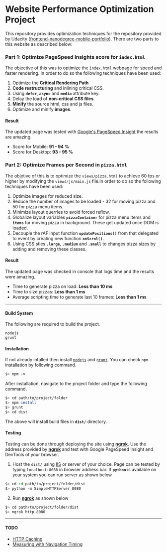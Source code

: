 Website Performance Optimization Project
=
This repository provides optimization techniques for the repository provided by Udacity ([frontend-nanodegree-mobile-portfolio](https://github.com/udacity/frontend-nanodegree-mobile-portfolio "Udacity's FrontEnd Nanodegree Project")). There are two parts to this website as described below:

### Part 1: Optimize PageSpeed Insights score for `index.html`

The objective of this was to optimize the `index.html` webpage for speed and faster rendering. In order to do so the following techniques have been used:

1. Optimize the **Critical Rendering Path**
2. **Code restructuring** and inlining critical CSS.
3. Using **`defer`**, **`async`** and **`media`** attribute key.
4. Delay the load of **non-critical CSS files**.
5. **Minify** the source html, css and js files.
6. Optimize and minify **images**.

#### Result
The updated page was tested with [Google's PageSpeed Insight](https://developers.google.com/speed/pagespeed/insights/ "PageSpeed Insight") the results are amazing.

* Score for Mobile: **91 - 94 %**
* Score for Desktop: **93 - 95 %**



### Part 2: Optimize Frames per Second in `pizza.html`
The objetive of this is to optimize the `views/pizza.html` to achieve 60 fps or higher by modifying the `views/js/main.js` file.In order to do so the following techniques have been used:

1. Optimize images for reduced size.
2. Reduce the number of images to be loaded - 32 for moving pizza and 50 for pizza menu items.
3. Minimize layout querries to avoid forced reflow.
4. Globalize layout variables **`pizzaContainer`** for pizza menu items and **`items`** for moving pizza in background. These get updated once DOM is loaded.
5. Decouple the rAF input function **`updatePositions()`** from that delegated to event by creating new function **`onScrol()`**.
6. Using CSS stles **`.large`**, **`.medium`** and **`.small`** to changes pizza sizes by adding and removing these classes.


#### Result
The updated page was checked in console that logs time and the results were amazing.

* Time to generate pizza on load: **Less than 10 ms**
* Time to size pizzas: **Less than 1 ms**
* Average scripting time to generate last 10 frames: **Less than 1 ms**

***
#### Build System
The following are required to build the project.
```
nodejs
grunt
```
#### Installation
If not already intalled then install [`nodejs`](https://nodejs.org/en/download/) and [`grunt`](https://gruntjs.com/getting-started). You can check `npm` installation by following command.
```bash
$> npm -v
```
After installation, navigate to the project folder and type the following command.
```bash
$> cd path/to/project/folder
$> npm install
$> grunt
$> cd dist
```
The above will install build files in **`dist/`** directory.

#### Testing
Testing can be done through deploying the site using **[ngrok](https://ngrok.com/)**. Use the address provided by **[ngrok](https://ngrok.com/)** and test with Google PageSpeed Insight and DevTools of your browser. 

1. Host the `dist/` using [IIS](https://support.microsoft.com/en-gb/help/323972/how-to-set-up-your-first-iis-web-site "Internet Information Services") or server of your choice. Page can be tested by typing `localhost:8080` in browser address bar. If **`python`** is available on your system you can run server as shown below
```bash
$> cd cd path/to/project/folder/dist
$> python -m SimpleHTTPServer 8080 
```
2. Run **[ngrok](https://ngrok.com/)** as shown below
```bash
$> cd path/to/project/folder/dist
$> ngrok http 8080
```
***
#### TODO
* [HTTP Caching](https://developers.google.com/web/fundamentals/performance/optimizing-content-efficiency/http-caching.html)
* [Measuring with Navigation Timing](https://developers.google.com/web/fundamentals/performance/critical-rendering-path/measure-crp.html)


